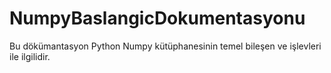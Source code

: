 # NumpyBaslangicDokumentasyonu 
Bu dökümantasyon Python Numpy kütüphanesinin temel bileşen ve işlevleri ile ilgilidir.
